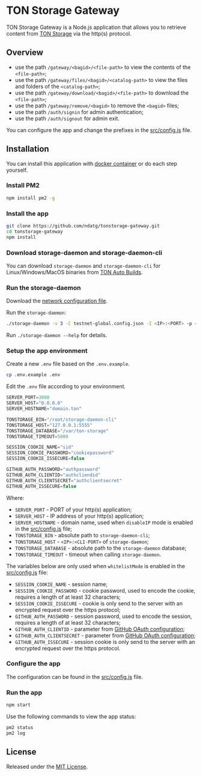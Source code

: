 # TON Storage Gateway

TON Storage Gateway is a Node.js application that allows you to retrieve content from [TON Storage](https://ton.org/docs/participate/ton-storage/storage-faq) via the http(s) protocol.

## Overview
- use the path `/gateway/<bagid>/<file-path>` to view the contents of the `<file-path>`;
- use the path `/gateway/files/<bagid>/<catalog-path>` to view the files and folders of the `<catalog-path>`;
- use the path `/gateway/download/<bagid>/<file-path>` to download the `<file-path>`;
- use the path `/gateway/remove/<bagid>` to remove the `<bagid>` files;
- use the path `/auth/signin` for admin authentication;
- use the path `/auth/signout` for admin exit.

You can configure the app and change the prefixes in the [src/config.js](src/config.js) file.

## Installation

You can install this application with [docker container](https://github.com/kdimentionaltree/ton-storage-docker) or do each step yourself.

### Install PM2
```bash 
npm install pm2 -g
```

### Install the app
```bash
git clone https://github.com/ndatg/tonstorage-gateway.git
cd tonstorage-gateway
npm install
```

### Download storage-daemon and storage-daemon-cli
You can download `storage-daemon` and `storage-daemon-cli` for Linux/Windows/MacOS binaries from [TON Auto Builds](https://github.com/ton-blockchain/ton/actions?query=branch%3Atestnet+is%3Asuccess).

### Run the storage-daemon
Download the [network configuration file](https://ton.org/docs/develop/howto/network-configs).

Run the `storage-daemon`:
```bash
./storage-daemon -v 3 -C testnet-global.config.json -I <IP>:<PORT> -p <CLI-PORT> -D /var/ton-storage --storage-provider
```
Run `./storage-daemon --help` for details.

### Setup the app environment
Create a new `.env` file based on the `.env.example`.
```bash
cp .env.example .env
```

Edit the `.env` file according to your environment.
```js
SERVER_PORT=3000
SERVER_HOST="0.0.0.0"
SERVER_HOSTNAME="domain.ton"

TONSTORAGE_BIN="/root/storage-daemon-cli"
TONSTORAGE_HOST="127.0.0.1:5555"
TONSTORAGE_DATABASE="/var/ton-storage"
TONSTORAGE_TIMEOUT=5000

SESSION_COOKIE_NAME="sid"
SESSION_COOKIE_PASSWORD="cookiepassword"
SESSION_COOKIE_ISSECURE=false

GITHUB_AUTH_PASSWORD="authpassword"
GITHUB_AUTH_CLIENTID="authcliendid"
GITHUB_AUTH_CLIENTSECRET="authclientsecret"
GITHUB_AUTH_ISSECURE=false
```

Where:
- `SERVER_PORT` - PORT of your http(s) application;
- `SERVER_HOST` - IP address of your http(s) application;
- `SERVER_HOSTNAME` - domain name, used when `disableIP` mode is enabled in the [src/config.js](src/config.js) file;
- `TONSTORAGE_BIN` - absolute path to `storage-daemon-cli`;
- `TONSTORAGE_HOST` - `<IP>:<CLI-PORT>` of `storage-daemon`;
- `TONSTORAGE_DATABASE` - absolute path to the `storage-daemon` database;
- `TONSTORAGE_TIMEOUT` - timeout when calling `storage-daemon`.

The variables below are only used when `whitelistMode` is enabled in the [src/config.js](src/config.js) file:
- `SESSION_COOKIE_NAME` - session name;
- `SESSION_COOKIE_PASSWORD` - cookie password, used to encode the cookie, requires a length of at least 32 characters;
- `SESSION_COOKIE_ISSECURE` - cookie is only send to the server with an encrypted request over the https protocol;
- `GITHUB_AUTH_PASSWORD` - session password, used to encode the session, requires a length of at least 32 characters;
- `GITHUB_AUTH_CLIENTID` - parameter from [GitHub OAuth configuration](https://docs.github.com/en/rest/guides/basics-of-authentication?apiVersion=2022-11-28);
- `GITHUB_AUTH_CLIENTSECRET` - parameter from [GitHub OAuth configuration](https://docs.github.com/en/rest/guides/basics-of-authentication?apiVersion=2022-11-28);
- `GITHUB_AUTH_ISSECURE` - session cookie is only send to the server with an encrypted request over the https protocol.

### Configure the app

The configuration can be found in the [src/config.js](src/config.js) file.

### Run the app

```bash
npm start
```

Use the following commands to view the app status:
```bash 
pm2 status
pm2 log
```

## License

Released under the [MIT License](LICENSE).
